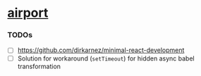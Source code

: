 [airport](https://dirkarnez.github.io/airport/)
===============================================
### TODOs
- [ ] https://github.com/dirkarnez/minimal-react-development
- [ ] Solution for workaround (`setTimeout`) for hidden async babel transformation
